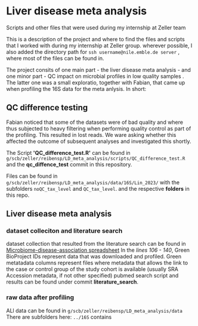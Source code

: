 # Liver disease meta analysis
Scripts and other files that were used during my internship at Zeller team

This is a description of the project and where to find the files and scripts that I worked with during my internship at Zeller group.
wherever possible, I also added the directory path for `ssh username@nile.emble.de server` , where most of the files can be found in.

The project consits of one main part - the liver disease meta analysis - and one minor part - QC impact on microbial profiles in low quality samples . The latter one was a small exploratio, together with Fabian, that came up when profiling the 16S data for the meta anlysis. In short: 

## QC difference testing
Fabian noticed that some of the datasets were of bad quality and where thus subjected to heavy filtering when performing quality control as part of the profiling. This resulted in lost reads. We ware asking whether this affected the outcome of subsequent analyses and investigated this shortly. 

The Script **'QC_difference_test.R'** can be found in `g/scb/zeller/reibensp/LD_meta_analysis/scripts/QC_difference_test.R` and the **qc_diffence_test** commit in this repository. 

Files can be found in `g/scb/zeller/reibensp/LD_meta_analysis/data/16S/Lin_2023/` with the subfolders `noQC_tax_level` and `QC_tax_level`. and the respective **folders** in this repo.

## Liver disease meta analysis ###### 
### dataset colleciton and literature search 
dataset collection that resulted from the literature search can be found in [Microbiome-disease-association spreadsheet](https://docs.google.com/spreadsheets/d/1lqbHJrT2GXUAKYTmvlJhKC2kbS035wCi6HPpivI93AU/edit) 
In the _lines 106 - 140_, Green BioProject IDs represent data that was downloaded and profiled. 
Green metatadata columns represent files where metadata that allows the link to the case or control group of the study cohort is available (usually SRA Accession metadata, if not other specified) pubmed search script  and results can be found under commit **literature_search**. 

### raw data after profiling 
ALl data can be found in `g/scb/zeller/reibensp/LD_meta_analysis/data` There are subfolders here:
`../16S` contains  
